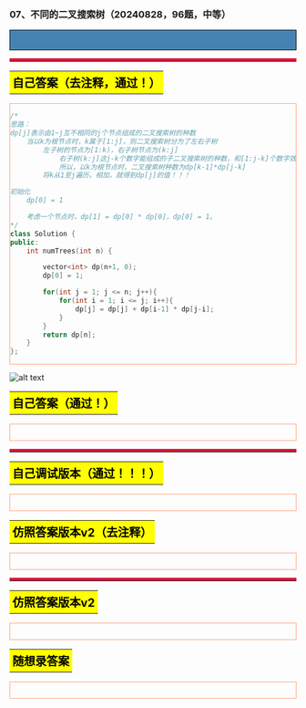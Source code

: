 ### 07、不同的二叉搜索树（20240828，96题，中等）
<div style="border: 1px solid black; padding: 10px; background-color: SteelBlue;">



  </p>
</div>

<hr style="border-top: 5px solid #DC143C;">
<table>
  <tr>
    <td bgcolor="Yellow" style="padding: 5px; border: 0px solid black;">
      <span style="font-weight: bold; font-size: 20px;color: black;">
      自己答案（去注释，通过！）
      </span>
    </td>
  </tr>
</table>
<div style="padding: 0px; border: 1.5px solid LightSalmon; margin-bottom: 10px;">

```C++ {.line-numbers}
/*
思路：
dp[j]表示由1~j互不相同的j个节点组成的二叉搜索树的种数
    当以k为根节点时，k属于[1:j]，则二叉搜索树分为了左右子树
        左子树的节点为[1:k)，右子树节点为(k:j]
            右子树(k:j]这j-k个数字能组成的子二叉搜索树的种数，和[1:j-k]个数字效果是一样的！！！
            所以，以k为根节点时，二叉搜索树种数为dp[k-1]*dp[j-k]
        将k从1至j遍历，相加，就得到dp[j]的值！！！

初始化
    dp[0] = 1

    考虑一个节点时，dp[1] = dp[0] * dp[0]，dp[0] = 1。
*/
class Solution {
public:
    int numTrees(int n) {

        vector<int> dp(n+1, 0);
        dp[0] = 1;

        for(int j = 1; j <= n; j++){
            for(int i = 1; i <= j; i++){
                dp[j] = dp[j] + dp[i-1] * dp[j-i];
            }
        }
        return dp[n];
    }
};
```

</div>

![alt text](31eccd034aa79205055e7035bb87d65.png)

<table>
  <tr>
    <td bgcolor="Yellow" style="padding: 5px; border: 0px solid black;">
      <span style="font-weight: bold; font-size: 20px;color: black;">
      自己答案（通过！）
      </span>
    </td>
  </tr>
</table>

<div style="padding: 0px; border: 1.5px solid LightSalmon; margin-bottom: 10px">

```C++ {.line-numbers}


```
</div>

<hr style="border-top: 5px solid #DC143C;">

<table>
  <tr>
    <td bgcolor="Yellow" style="padding: 5px; border: 0px solid black;">
      <span style="font-weight: bold; font-size: 20px;color: black;">
      自己调试版本（通过！！！）
      </span>
    </td>
  </tr>
</table>

<div style="padding: 0px; border: 1.5px solid LightSalmon; margin-bottom: 10px">

```C++ {.line-numbers}


```
</div>

<table>
  <tr>
    <td bgcolor="Yellow" style="padding: 5px; border: 0px solid black;">
      <span style="font-weight: bold; font-size: 20px;color: black;">
      仿照答案版本v2（去注释）
      </span>
    </td>
  </tr>
</table>

<div style="padding: 0px; border: 1.5px solid LightSalmon; margin-bottom: 10px">

```C++ {.line-numbers}


```
</div>

<hr style="border-top: 5px solid #DC143C;">

<table>
  <tr>
    <td bgcolor="Yellow" style="padding: 5px; border: 0px solid black;">
      <span style="font-weight: bold; font-size: 20px;color: black;">
      仿照答案版本v2
      </span>
    </td>
  </tr>
</table>

<div style="padding: 0px; border: 1.5px solid LightSalmon; margin-bottom: 10px">

```C++ {.line-numbers}


```
</div>

<table>
  <tr>
    <td bgcolor="Yellow" style="padding: 5px; border: 0px solid black;">
      <span style="font-weight: bold; font-size: 20px;color: black;">
      随想录答案
      </span>
    </td>
  </tr>
</table>

<div style="padding: 0px; border: 1.5px solid LightSalmon; margin-bottom: 10px">

```C++ {.line-numbers}


```
</div>
